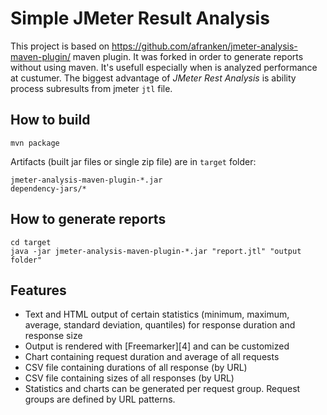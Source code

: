 Simple JMeter Result Analysis
=============================
This project is based on https://github.com/afranken/jmeter-analysis-maven-plugin/ maven plugin. It was forked in order to generate reports without using maven. It's usefull especially when is analyzed performance at custumer. The biggest advantage of *JMeter Rest Analysis* is ability process subresults from jmeter `jtl` file.


How to build
------------
```
mvn package
```
Artifacts (built jar files or single zip file) are in `target` folder:
```
jmeter-analysis-maven-plugin-*.jar
dependency-jars/*
```
How to generate reports
-----------------------
```
cd target
java -jar jmeter-analysis-maven-plugin-*.jar "report.jtl" "output folder"
```

Features
--------
* Text and HTML output of certain statistics (minimum, maximum, average, standard deviation, quantiles) for response duration and response size
* Output is rendered with [Freemarker][4] and can be customized
* Chart containing request duration and average of all requests
* CSV file containing durations of all response (by URL)
* CSV file containing sizes of all responses (by URL)
* Statistics and charts can be generated per request group. Request groups are defined by URL patterns.

